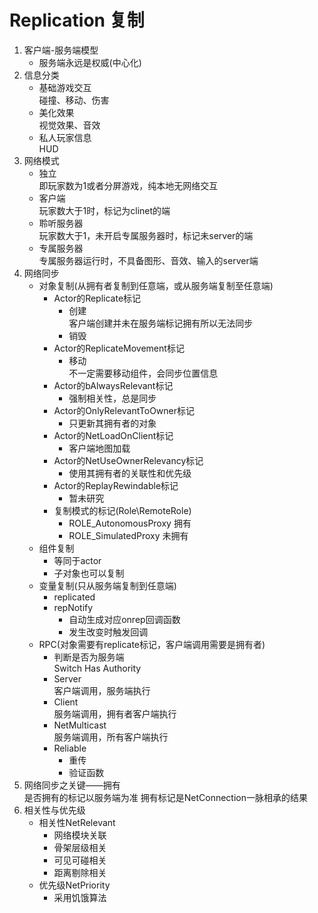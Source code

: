 # Replication 复制
1. 客户端-服务端模型
    + 服务端永远是权威(中心化)
2. 信息分类
    + 基础游戏交互  
        碰撞、移动、伤害
    + 美化效果  
        视觉效果、音效
    + 私人玩家信息  
        HUD
2. 网络模式
    + 独立  
        即玩家数为1或者分屏游戏，纯本地无网络交互
    + 客户端  
        玩家数大于1时，标记为clinet的端
    + 聆听服务器  
        玩家数大于1，未开启专属服务器时，标记未server的端
    + 专属服务器  
        专属服务器运行时，不具备图形、音效、输入的server端
3. 网络同步
    * 对象复制(从拥有者复制到任意端，或从服务端复制至任意端)  
        + Actor的Replicate标记  
            - 创建  
                客户端创建并未在服务端标记拥有所以无法同步
            - 销毁
        + Actor的ReplicateMovement标记  
            - 移动  
            不一定需要移动组件，会同步位置信息
        + Actor的bAlwaysRelevant标记
            - 强制相关性，总是同步
        + Actor的OnlyRelevantToOwner标记
            - 只更新其拥有者的对象
        + Actor的NetLoadOnClient标记
            - 客户端地图加载
        + Actor的NetUseOwnerRelevancy标记
            - 使用其拥有者的关联性和优先级
        + Actor的ReplayRewindable标记
            - 暂未研究
        + 复制模式的标记(Role\RemoteRole)
            + ROLE_AutonomousProxy  拥有
            + ROLE_SimulatedProxy   未拥有
    * 组件复制
        + 等同于actor
        + 子对象也可以复制
    * 变量复制(只从服务端复制到任意端)
        + replicated
        + repNotify
            - 自动生成对应onrep回调函数
            - 发生改变时触发回调
    * RPC(对象需要有replicate标记，客户端调用需要是拥有者)
        + 判断是否为服务端  
            Switch Has Authority
        + Server  
            客户端调用，服务端执行
        + Client  
            服务端调用，拥有者客户端执行
        + NetMulticast  
            服务端调用，所有客户端执行
        + Reliable 
            + 重传
            + 验证函数
4. 网络同步之关键——拥有  
    是否拥有的标记以服务端为准
    拥有标记是NetConnection一脉相承的结果
5. 相关性与优先级
    - 相关性NetRelevant
      + 网络模块关联
      + 骨架层级相关
      + 可见可碰相关
      + 距离剔除相关
    - 优先级NetPriority
      + 采用饥饿算法
   